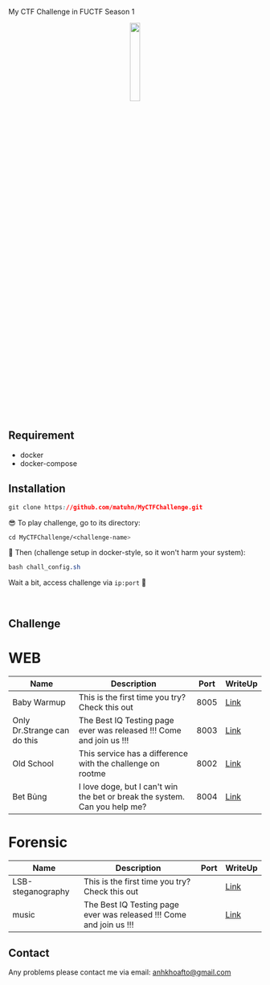 My CTF Challenge in FUCTF Season 1

<p align="center">
  <img src="https://i.imgur.com/6zqTqj9.png" height="20%" width="20%">
</p>

## Requirement

* docker
* docker-compose

## Installation

```css
git clone https://github.com/matuhn/MyCTFChallenge.git
```

😎 To play challenge, go to its directory:
```css
cd MyCTFChallenge/<challenge-name>
```

🤘 Then (challenge setup in docker-style, so it won't harm your system):
```css
bash chall_config.sh 
```

Wait a bit, access challenge via `ip:port`  🏁


<br>

## Challenge

<h1> WEB </h1>

| Name       			  | Description                                                                                       | Port | WriteUp |
|---------------------------------|---------------------------------------------------------------------------------------------------|------|---------|
| Baby Warmup			  | This is the first time you try? Check this out 			                              | 8005 | [Link](#)    |
| Only Dr.Strange can do this     | The Best IQ Testing page ever was released !!! Come and join us !!!                               | 8003 | [Link](#)    |
| Old School			  | This service has a difference with the challenge on rootme				              | 8002 | [Link](#)    |
| Bet Bủng			  | I love doge, but I can't win the bet or break the system. Can you help me?			      | 8004 | [Link](#)    |


<h1> Forensic </h1>

| Name       			  | Description                                                                                       | Port | WriteUp |
|---------------------------------|---------------------------------------------------------------------------------------------------|------|---------|
| LSB-steganography			  | This is the first time you try? Check this out 			                              |   | [Link](#)    |
| music     | The Best IQ Testing page ever was released !!! Come and join us !!!                               |   | [Link](#)    |

## Contact
Any problems please contact me via email: <anhkhoafto@gmail.com>
